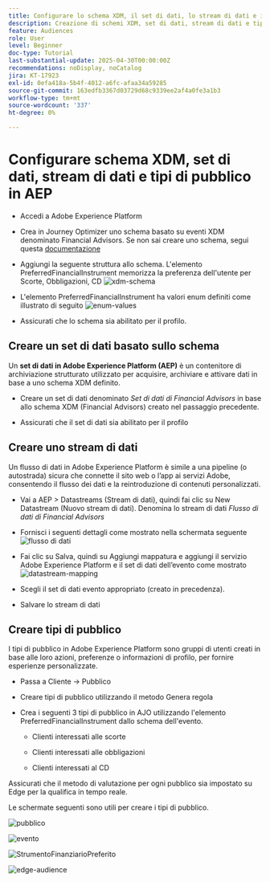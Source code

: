 ```yaml
---
title: Configurare lo schema XDM, il set di dati, lo stream di dati e i tipi di pubblico in AEP
description: Creazione di schemi XDM, set di dati, stream di dati e tipi di pubblico
feature: Audiences
role: User
level: Beginner
doc-type: Tutorial
last-substantial-update: 2025-04-30T00:00:00Z
recommendations: noDisplay, noCatalog
jira: KT-17923
exl-id: 0efa418a-5b4f-4012-a6fc-afaa34a59285
source-git-commit: 163edfb3367d03729d68c9339ee2af4a0fe3a1b3
workflow-type: tm+mt
source-wordcount: '337'
ht-degree: 0%

---
```


# Configurare schema XDM, set di dati, stream di dati e tipi di pubblico in AEP

* Accedi a Adobe Experience Platform

* Crea in Journey Optimizer uno schema basato su eventi XDM denominato Financial Advisors. Se non sai creare uno schema, segui questa [documentazione](https://experienceleague.adobe.com/en/docs/experience-platform/xdm/tutorials/create-schema-ui)

* Aggiungi la seguente struttura allo schema. L&#39;elemento PreferredFinancialInstrument memorizza la preferenza dell&#39;utente per Scorte, Obbligazioni, CD
  ![xdm-schema](assets/xdm-schema.png)

* L&#39;elemento PreferredFinancialInstrument ha valori enum definiti come illustrato di seguito
  ![enum-values](assets/enum-values.png)

* Assicurati che lo schema sia abilitato per il profilo.

## Creare un set di dati basato sullo schema

Un **set di dati in Adobe Experience Platform (AEP)** è un contenitore di archiviazione strutturato utilizzato per acquisire, archiviare e attivare dati in base a uno schema XDM definito.

* Creare un set di dati denominato _Set di dati di Financial Advisors_ in base allo schema XDM (Financial Advisors) creato nel passaggio precedente.

* Assicurati che il set di dati sia abilitato per il profilo

## Creare uno stream di dati

Un flusso di dati in Adobe Experience Platform è simile a una pipeline (o autostrada) sicura che connette il sito web o l’app ai servizi Adobe, consentendo il flusso dei dati e la reintroduzione di contenuti personalizzati.

* Vai a AEP > Datastreams (Stream di dati), quindi fai clic su New Datastream (Nuovo stream di dati). Denomina lo stream di dati _Flusso di dati di Financial Advisors_

* Fornisci i seguenti dettagli come mostrato nella schermata seguente
  ![flusso di dati](assets/datastream.png)
* Fai clic su Salva, quindi su Aggiungi mappatura e aggiungi il servizio Adobe Experience Platform e il set di dati dell’evento come mostrato
  ![datastream-mapping](assets/datastream-service.png)

* Scegli il set di dati evento appropriato (creato in precedenza).

* Salvare lo stream di dati

## Creare tipi di pubblico

I tipi di pubblico in Adobe Experience Platform sono gruppi di utenti creati in base alle loro azioni, preferenze o informazioni di profilo, per fornire esperienze personalizzate.

* Passa a Cliente -> Pubblico
* Creare tipi di pubblico utilizzando il metodo Genera regola

* Crea i seguenti 3 tipi di pubblico in AJO utilizzando l&#39;elemento PreferredFinancialInstrument dallo schema dell&#39;evento.

   * Clienti interessati alle scorte

   * Clienti interessati alle obbligazioni

   * Clienti interessati al CD

Assicurati che il metodo di valutazione per ogni pubblico sia impostato su Edge per la qualifica in tempo reale.

Le schermate seguenti sono utili per creare i tipi di pubblico.

![pubblico](assets/rule-based-audience.png)

![evento](assets/event-attribute.png)


![StrumentoFinanziarioPreferito](assets/stock-customers.png)

![edge-audience](assets/audience-edge.png)
